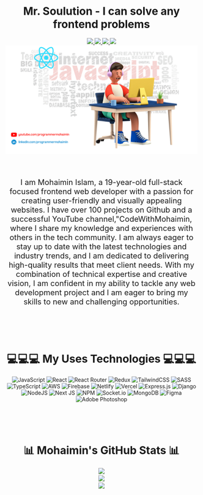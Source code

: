 <h1 align="center">Mr. Soulution - I can solve any frontend problems</h1>

<div align="center" >

<a href="https://youtube.com/c/programmermohaimin">
    <img src="https://img.shields.io/badge/YouTube-%23FF0000.svg?logo=YouTube&logoColor=white">
</a>
<a href="https://instagram.com/programmermohaimin">
    <img src="https://img.shields.io/badge/Instagram-%23E4405F.svg?logo=Instagram&logoColor=white">
</a>
<a href="https://linkedin.com/in/programmermohaimin">
    <img src="https://img.shields.io/badge/LinkedIn-%230077B5.svg?logo=linkedin&logoColor=white">
</a>
<a href="https://twitter.com/DevMohaimin">
    <img src="https://img.shields.io/badge/Twitter-%231DA1F2.svg?logo=Twitter&logoColor=white">
</a>

</div>

<img src="./mohaimin.png" alt="Mohaimin" title="Mohaimin">

<p align="center" style="font-size:20px; margin:60px 0px;">I am Mohaimin Islam, a 19-year-old full-stack focused frontend web developer with a passion for creating user-friendly and visually appealing websites. I have over 100 projects on Github and a successful YouTube channel,"CodeWithMohaimin, where I share my knowledge and experiences with others in the tech community. I am always eager to stay up to date with the latest technologies and industry trends, and I am dedicated to delivering high-quality results that meet client needs. With my combination of technical expertise and creative vision, I am confident in my ability to tackle any web development project and I am eager to bring my skills to new and challenging opportunities.</p>
<br/>
<h1 align="center">💻💻💻 My Uses Technologies 💻💻💻</h1>

<div align="center">

![JavaScript](https://img.shields.io/badge/javascript-%23323330.svg?style=for-the-badge&logo=javascript&logoColor=%23F7DF1E) ![React](https://img.shields.io/badge/react-%2320232a.svg?style=for-the-badge&logo=react&logoColor=%2361DAFB) ![React Router](https://img.shields.io/badge/React_Router-CA4245?style=for-the-badge&logo=react-router&logoColor=white) ![Redux](https://img.shields.io/badge/redux-%23593d88.svg?style=for-the-badge&logo=redux&logoColor=white) ![TailwindCSS](https://img.shields.io/badge/tailwindcss-%2338B2AC.svg?style=for-the-badge&logo=tailwind-css&logoColor=white) ![SASS](https://img.shields.io/badge/SASS-hotpink.svg?style=for-the-badge&logo=SASS&logoColor=white) ![TypeScript](https://img.shields.io/badge/typescript-%23007ACC.svg?style=for-the-badge&logo=typescript&logoColor=white) ![AWS](https://img.shields.io/badge/AWS-%23FF9900.svg?style=for-the-badge&logo=amazon-aws&logoColor=white) ![Firebase](https://img.shields.io/badge/firebase-%23039BE5.svg?style=for-the-badge&logo=firebase) ![Netlify](https://img.shields.io/badge/netlify-%23000000.svg?style=for-the-badge&logo=netlify&logoColor=#00C7B7) ![Vercel](https://img.shields.io/badge/vercel-%23000000.svg?style=for-the-badge&logo=vercel&logoColor=white) ![Express.js](https://img.shields.io/badge/express.js-%23404d59.svg?style=for-the-badge&logo=express&logoColor=%2361DAFB) ![Django](https://img.shields.io/badge/django-%23092E20.svg?style=for-the-badge&logo=django&logoColor=white) ![NodeJS](https://img.shields.io/badge/node.js-6DA55F?style=for-the-badge&logo=node.js&logoColor=white) ![Next JS](https://img.shields.io/badge/Next-black?style=for-the-badge&logo=next.js&logoColor=white) ![NPM](https://img.shields.io/badge/NPM-%23000000.svg?style=for-the-badge&logo=npm&logoColor=white) ![Socket.io](https://img.shields.io/badge/Socket.io-black?style=for-the-badge&logo=socket.io&badgeColor=010101) ![MongoDB](https://img.shields.io/badge/MongoDB-%234ea94b.svg?style=for-the-badge&logo=mongodb&logoColor=white) ![Figma](https://img.shields.io/badge/figma-%23F24E1E.svg?style=for-the-badge&logo=figma&logoColor=white) ![Adobe Photoshop](https://img.shields.io/badge/adobephotoshop-%2331A8FF.svg?style=for-the-badge&logo=adobephotoshop&logoColor=white)

</div>
<br/><br/><br/>
<h1 align="center">📊 Mohaimin's GitHub Stats 📊 </h1>

<div align="center">

![](https://github-readme-stats.vercel.app/api?username=codewithmohaimin&theme=vue-dark&hide_border=false&include_all_commits=true&count_private=true)<br/>
![](https://github-readme-streak-stats.herokuapp.com/?user=codewithmohaimin&theme=vue-dark&hide_border=false)<br/>
![](https://github-readme-stats.vercel.app/api/top-langs/?username=codewithmohaimin&theme=vue-dark&hide_border=false&include_all_commits=true&count_private=true&layout=compact)





</div>
